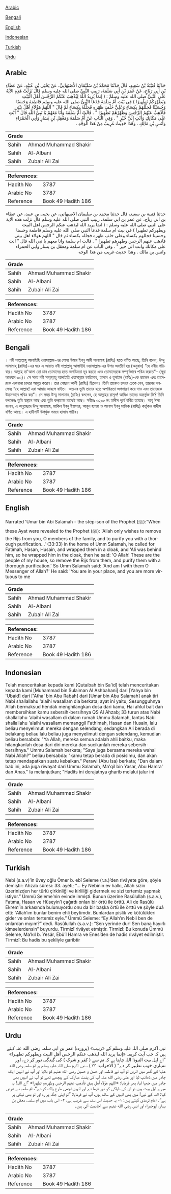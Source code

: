[Arabic](#arabic)

[Bengali](#bengali)

[English](#english)

[Indonesian](#indonesian)

[Turkish](#turkish)

[Urdu](#urdu)

## Arabic


<div dir="rtl" lang="ar" style={{fontSize:'larger',backgroundColor:'#f8f9fa',padding:20}}>
حَدَّثَنَا قُتَيْبَةُ بْنُ سَعِيدٍ، قَالَ حَدَّثَنَا مُحَمَّدُ بْنُ سُلَيْمَانَ الأَصْبَهَانِيُّ، عَنْ يَحْيَى بْنِ عُبَيْدٍ، عَنْ عَطَاءِ بْنِ أَبِي رَبَاحٍ، عَنْ عُمَرَ بْنِ أَبِي سَلَمَةَ، رَبِيبِ النَّبِيِّ صلى الله عليه وسلم قَالَ نَزَلَتْ هَذِهِ الآيَةُ عَلَى النَّبِيِّ صلى الله عليه وسلمَّ ‏:‏ ‏(‏ إنمَا يُرِيدُ اللَّهُ لِيُذْهِبَ عَنْكُمُ الرِّجْسَ أَهْلَ الْبَيْتِ وَيُطَهِّرَكُمْ تَطْهِيرًا ‏)‏ فِي بَيْتِ أُمِّ سَلَمَةَ فَدَعَا النَّبِيُّ صلى الله عليه وسلم فَاطِمَةَ وَحَسَنًا وَحُسَيْنًا فَجَلَّلَهُمْ بِكِسَاءٍ وَعَلِيٌّ خَلْفَ ظَهْرِهِ فَجَلَّلَهُ بِكِسَاءٍ ثُمَّ قَالَ ‏"‏ اللَّهُمَّ هَؤُلاَءِ أَهْلُ بَيْتِي فَأَذْهِبْ عَنْهُمُ الرِّجْسَ وَطَهِّرْهُمْ تَطْهِيرًا ‏"‏ ‏.‏ قَالَتْ أُمُّ سَلَمَةَ وَأَنَا مَعَهُمْ يَا نَبِيَّ اللَّهِ قَالَ ‏"‏ أَنْتِ عَلَى مَكَانِكِ وَأَنْتِ إِلَيَّ خَيْرٍ ‏"‏ ‏. وَفِي الْبَابِ عَنْ أُمِّ سَلَمَةَ وَمَعْقِلِ بْنِ يَسَارٍ وَأَبِي الْحَمْرَاءِ وَأَنَسٍ بْنِ مَالِكٍ ‏.‏ وَهَذَا حَدِيثٌ غَرِيبٌ مِنْ هَذَا الْوَجْهِ ‏.‏
</div>
<div style={{backgroundColor:'#f8f9fa',padding:20, marginBottom: 10}}><table> <thead> <tr> <th>Grade</th> <th></th> </tr> </thead> <tbody> <tr><td>Sahih</td><td>Ahmad Muhammad Shakir</td></tr><tr><td>Sahih</td><td>Al-Albani</td></tr><tr><td>Sahih</td><td>Zubair Ali Zai</td></tr></tbody></table><table> <thead> <tr> <th>References:</th> <th></th> </tr> </thead> <tbody><tr><td>Hadith No</td><td>3787</td></tr><tr><td>Arabic No</td><td>3787</td></tr><tr><td>Reference</td><td>Book 49 Hadith 186</td></tr></tbody></table></div>


<div dir="rtl" lang="ar" style={{fontSize:'larger',backgroundColor:'#f8f9fa',padding:20}}>
حدثنا قتيبة بن سعيد، قال حدثنا محمد بن سليمان الاصبهاني، عن يحيى بن عبيد، عن عطاء بن ابي رباح، عن عمر بن ابي سلمة، ربيب النبي صلى الله عليه وسلم قال نزلت هذه الاية على النبي صلى الله عليه وسلم : ( انما يريد الله ليذهب عنكم الرجس اهل البيت ويطهركم تطهيرا ) في بيت ام سلمة فدعا النبي صلى الله عليه وسلم فاطمة وحسنا وحسينا فجللهم بكساء وعلي خلف ظهره فجلله بكساء ثم قال " اللهم هولاء اهل بيتي فاذهب عنهم الرجس وطهرهم تطهيرا " . قالت ام سلمة وانا معهم يا نبي الله قال " انت على مكانك وانت الي خير " . وفي الباب عن ام سلمة ومعقل بن يسار وابي الحمراء وانس بن مالك . وهذا حديث غريب من هذا الوجه
</div>
<div style={{backgroundColor:'#f8f9fa',padding:20, marginBottom: 10}}><table> <thead> <tr> <th>Grade</th> <th></th> </tr> </thead> <tbody> <tr><td>Sahih</td><td>Ahmad Muhammad Shakir</td></tr><tr><td>Sahih</td><td>Al-Albani</td></tr><tr><td>Sahih</td><td>Zubair Ali Zai</td></tr></tbody></table><table> <thead> <tr> <th>References:</th> <th></th> </tr> </thead> <tbody><tr><td>Hadith No</td><td>3787</td></tr><tr><td>Arabic No</td><td>3787</td></tr><tr><td>Reference</td><td>Book 49 Hadith 186</td></tr></tbody></table></div>

## Bengali


<div dir="ltr" lang="bn" style={{fontSize:'larger',backgroundColor:'#f8f9fa',padding:20}}>
। নবী সাল্লাল্লাহু আলাইহি ওয়াসাল্লাম-এর পোষ্য উমার ইবনু আবী সালামাহ (রাযিঃ) হতে বর্ণিত আছে, তিনি বলেন, উম্মু সালামাহ্ (রাযিঃ)-এর ঘরে এ আয়াত নবী সাল্লাল্লাহু আলাইহি ওয়াসাল্লাম-এর উপর অবতীর্ণ হয় (অনুবাদ) “হে নবীর পরিবার। আল্লাহ তা'আলা তো চান তোমাদের হতে অপবিত্রতা দূর করতে এবং তোমাদেরকে সম্পূর্ণভাবে পবিত্র করতে”– (সূরা আহযাব ৩৩)। সে সময় নবী সাল্লাল্লাহু আলাইহি ওয়াসাল্লাম ফাতিমাহ, হাসান ও হুসাইন (রাযিঃ)-কে ডাকেন এবং তাদেরকে একখানা চাদরে আবূত করেন। তার পেছনে আলী (রাযিঃ) ছিলেন। তিনি তাকেও চাদরে ঢেকে নেন, তারপর বললেনঃ “হে আল্লাহ! এরা আমার আহলে বাইত। অতএব তুমি তাদের হতে অপবিত্রতা অপসারণ করে দাও এবং তাদেরকে উত্তমভাবে পবিত্র কর”। সে সময় উম্মু সালামাহ্ (রাযিঃ) বললেন, হে আল্লাহর রাসূল! আমিও তাদের অন্তর্ভুক্ত কি? তিনি বললেনঃ তুমি স্বস্থানে আছ এবং তুমি কল্যাণের মাঝেই আছ। সহীহঃ ৩২০৫ নং হাদীস পূর্বে বর্ণিত হয়েছে। আবূ ঈসা বলেন, এ অনুচ্ছেদে উম্মু সালামাহ, মাকিল ইবনু ইয়াসার, আবূল হামরা ও আনাস ইবনু মালিক (রাযিঃ) কর্তৃকও হাদীস বর্ণিত আছে। এ হাদীসটি উপর্যুক্ত সনদে হাসান গারীব।
</div>
<div style={{backgroundColor:'#f8f9fa',padding:20, marginBottom: 10}}><table> <thead> <tr> <th>Grade</th> <th></th> </tr> </thead> <tbody> <tr><td>Sahih</td><td>Ahmad Muhammad Shakir</td></tr><tr><td>Sahih</td><td>Al-Albani</td></tr><tr><td>Sahih</td><td>Zubair Ali Zai</td></tr></tbody></table><table> <thead> <tr> <th>References:</th> <th></th> </tr> </thead> <tbody><tr><td>Hadith No</td><td>3787</td></tr><tr><td>Arabic No</td><td>3787</td></tr><tr><td>Reference</td><td>Book 49 Hadith 186</td></tr></tbody></table></div>

## English


<div dir="ltr" lang="en" style={{fontSize:'larger',backgroundColor:'#f8f9fa',padding:20}}>
Narrated 'Umar bin Abi Salamah - the step-son of the Prophet (ﷺ):"When these Ayat were revealed to the Prophet (ﷺ): 'Allah only wishes to remove the Rijs from you, O members of the family, and to purify you with a thorough purification...' (33:33) in the home of Umm Salamah, he called for Fatimah, Hasan, Husain, and wrapped them in a cloak, and 'Ali was behind him, so he wrapped him in the cloak, then he said: 'O Allah! These are the people of my house, so remove the Rijs from them, and purify them with a thorough purification.' So Umm Salamah said: 'And am I with them O Messenger of Allah?' He said: 'You are in your place, and you are more virtuous to me
</div>
<div style={{backgroundColor:'#f8f9fa',padding:20, marginBottom: 10}}><table> <thead> <tr> <th>Grade</th> <th></th> </tr> </thead> <tbody> <tr><td>Sahih</td><td>Ahmad Muhammad Shakir</td></tr><tr><td>Sahih</td><td>Al-Albani</td></tr><tr><td>Sahih</td><td>Zubair Ali Zai</td></tr></tbody></table><table> <thead> <tr> <th>References:</th> <th></th> </tr> </thead> <tbody><tr><td>Hadith No</td><td>3787</td></tr><tr><td>Arabic No</td><td>3787</td></tr><tr><td>Reference</td><td>Book 49 Hadith 186</td></tr></tbody></table></div>

## Indonesian


<div dir="ltr" lang="id" style={{fontSize:'larger',backgroundColor:'#f8f9fa',padding:20}}>
Telah menceritakan kepada kami [Qutaibah bin Sa'id] telah menceritakan kepada kami [Muhammad bin Sulaiman Al Ashbahani] dari [Yahya bin 'Ubaid] dari ['Atha' bin Abu Rabah] dari [Umar bin Abu Salamah] anak tiri Nabi shallallahu 'alaihi wasallam dia berkata; ayat ini yaitu; Sesungguhnya Allah bermaksud hendak menghilangkan dosa dari kamu, Hai ahlul bait dan membersihkan kamu sebersih-bersihnya QS Al Ahzab; 33 turun atas Nabi shallallahu 'alaihi wasallam di dalam rumah Ummu Salamah, lantas Nabi shallallahu 'alaihi wasallam memanggil Fathimah, Hasan dan Husain, lalu beliau menyelimuti mereka dengan selendang, sedangkan Ali berada di belakang beliau lalu beliau juga menyelimuti dengan selendang, kemudian beliau bersabda: "Ya Allah, mereka semua adalah ahli baitku, maka hilangkanlah dosa dari diri mereka dan sucikanlah mereka sebersih-bersihnya." Ummu Salamah berkata; "Saya juga bersama mereka wahai Nabi Allah?" beliau bersabda: "kamu tetap berada di posisimu, dan akan tetap mendapatkan suatu kebaikan." Perawi (Abu Isa) berkata; "Dan dalam bab ini, ada juga riwayat dari Ummu Salamah, Ma'qil bin Yasar, Abu Hamra' dan Anas." Ia melanjutkan; "Hadits ini derajatnya gharib melalui jalur ini
</div>
<div style={{backgroundColor:'#f8f9fa',padding:20, marginBottom: 10}}><table> <thead> <tr> <th>Grade</th> <th></th> </tr> </thead> <tbody> <tr><td>Sahih</td><td>Ahmad Muhammad Shakir</td></tr><tr><td>Sahih</td><td>Al-Albani</td></tr><tr><td>Sahih</td><td>Zubair Ali Zai</td></tr></tbody></table><table> <thead> <tr> <th>References:</th> <th></th> </tr> </thead> <tbody><tr><td>Hadith No</td><td>3787</td></tr><tr><td>Arabic No</td><td>3787</td></tr><tr><td>Reference</td><td>Book 49 Hadith 186</td></tr></tbody></table></div>

## Turkish


<div dir="ltr" lang="tr" style={{fontSize:'larger',backgroundColor:'#f8f9fa',padding:20}}>
Nebi (s.a.v)’in üvey oğlu Ömer b. ebî Seleme (r.a.)’den rivâyete göre, şöyle demiştir: Ahzab sûresi: 33. ayeti; “… Ey Nebinin ev halkı, Allah sizin üzerinizden her türlü çirkinliği ve kirliliği gidermek ve sizi tertemiz yapmak istiyor.” Ümmü Seleme’nin evinde inmişti. Bunun üzerine Rasûlullah (s.a.v.), Fatıma, Hasan ve Hüseyin’i çağırdı onları bir örtü ile örttü. Ali de Rasûlü Ekrem’in arkasında bulunuyordu onu da bir başka örtü ile örttü ve şöyle duâ etti: “Allah’ım bunlar benim ehli beytimdir. Bunlardan pislik ve kötülükleri gider ve onları tertemiz eyle.” Ümmü Seleme: “Ey Allah’ın Nebii ben de onlardan mıyım?” dedi. Rasûlullah (s.a.v.): “Sen yerinde dur! Sen bana hayırlı kimselerdensin” buyurdu. Tirmizî rivâyet etmiştir. Tirmizî: Bu konuda Ümmü Seleme, Ma’kıl b. Yesâr, Ebû’l Hamra ve Enes’den de hadis rivâyet edilmiştir. Tirmizî: Bu hadis bu şekliyle garibtir
</div>
<div style={{backgroundColor:'#f8f9fa',padding:20, marginBottom: 10}}><table> <thead> <tr> <th>Grade</th> <th></th> </tr> </thead> <tbody> <tr><td>Sahih</td><td>Ahmad Muhammad Shakir</td></tr><tr><td>Sahih</td><td>Al-Albani</td></tr><tr><td>Sahih</td><td>Zubair Ali Zai</td></tr></tbody></table><table> <thead> <tr> <th>References:</th> <th></th> </tr> </thead> <tbody><tr><td>Hadith No</td><td>3787</td></tr><tr><td>Arabic No</td><td>3787</td></tr><tr><td>Reference</td><td>Book 49 Hadith 186</td></tr></tbody></table></div>

## Urdu


<div dir="rtl" lang="ur" style={{fontSize:'larger',backgroundColor:'#f8f9fa',padding:20}}>
نبی اکرم صلی اللہ علیہ وسلم کے «ربيب» (پروردہ) عمر بن ابی سلمہ رضی الله عنہ کہتے ہیں کہ جب آیت کریمہ «إنما يريد الله ليذهب عنكم الرجس أهل البيت ويطهركم تطهيرا» ”اے اہل بیت النبوۃ! اللہ چاہتا ہے کہ تم سے ( کفر و شرک ) کی گندگی دور کر دے، اور تمہاری خوب تطہیر کر دے“ ( الاحزاب: ۳۳ ) ، نبی اکرم صلی اللہ علیہ وسلم پر ام سلمہ رضی الله عنہا کے گھر میں اتریں تو آپ نے فاطمہ اور حسن و حسین رضی الله عنہم کو بلایا اور آپ نے انہیں ایک چادر میں ڈھانپ لیا اور علی رضی الله عنہ آپ کی پشت مبارک کے پیچھے تھے تو آپ نے انہیں بھی چادر میں چھپا لیا، پھر فرمایا: «اللهم هؤلاء أهل بيتي فأذهب عنهم الرجس وطهرهم تطهيرا» ”اے اللہ! یہ میرے اہل بیت ہیں تو ان کی ناپاکی کو دور فرما دے اور انہیں اچھی طرح پاک کر دے“، ام سلمہ نے عرض کیا: اللہ کے نبی! میں بھی انہیں کے ساتھ ہوں، آپ نے فرمایا: ”تو اپنی جگہ پر رہ اور تو بھی نیکی پر ہے“۔ امام ترمذی کہتے ہیں: ۱- یہ حدیث اس سند سے غریب ہے، ۲- اس باب میں ام سلمہ، معقل بن یسار، ابوحمراء اور انس رضی الله عنہم سے احادیث آئی ہیں۔
</div>
<div style={{backgroundColor:'#f8f9fa',padding:20, marginBottom: 10}}><table> <thead> <tr> <th>Grade</th> <th></th> </tr> </thead> <tbody> <tr><td>Sahih</td><td>Ahmad Muhammad Shakir</td></tr><tr><td>Sahih</td><td>Al-Albani</td></tr><tr><td>Sahih</td><td>Zubair Ali Zai</td></tr></tbody></table><table> <thead> <tr> <th>References:</th> <th></th> </tr> </thead> <tbody><tr><td>Hadith No</td><td>3787</td></tr><tr><td>Arabic No</td><td>3787</td></tr><tr><td>Reference</td><td>Book 49 Hadith 186</td></tr></tbody></table></div>